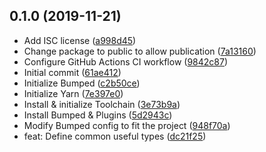 ## 0.1.0 (2019-11-21)

* Add ISC license ([a998d45](https://github.com/skypilotcc/common-types/commit/a998d45))
* Change package to public to allow publication ([7a13160](https://github.com/skypilotcc/common-types/commit/7a13160))
* Configure GitHub Actions CI workflow ([9842c87](https://github.com/skypilotcc/common-types/commit/9842c87))
* Initial commit ([61ae412](https://github.com/skypilotcc/common-types/commit/61ae412))
* Initialize Bumped ([c2b50ce](https://github.com/skypilotcc/common-types/commit/c2b50ce))
* Initialize Yarn ([7e397e0](https://github.com/skypilotcc/common-types/commit/7e397e0))
* Install & initialize Toolchain ([3e73b9a](https://github.com/skypilotcc/common-types/commit/3e73b9a))
* Install Bumped & Plugins ([5d2943c](https://github.com/skypilotcc/common-types/commit/5d2943c))
* Modify Bumped config to fit the project ([948f70a](https://github.com/skypilotcc/common-types/commit/948f70a))
* feat: Define common useful types ([dc21f25](https://github.com/skypilotcc/common-types/commit/dc21f25))



